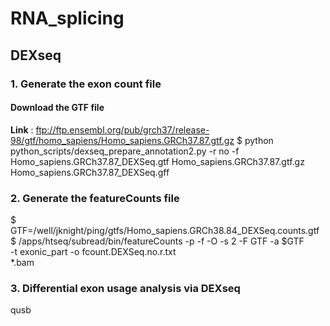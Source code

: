 # RNA_splicing

## DEXseq
### 1. Generate the exon count file
#### Download the GTF file
**Link** : ftp://ftp.ensembl.org/pub/grch37/release-98/gtf/homo_sapiens/Homo_sapiens.GRCh37.87.gtf.gz
$ python python_scripts/dexseq_prepare_annotation2.py -r no -f Homo_sapiens.GRCh37.87_DEXSeq.gtf  Homo_sapiens.GRCh37.87.gtf.gz Homo_sapiens.GRCh37.87_DEXSeq.gff

### 2. Generate the featureCounts file
$ GTF=/well/jknight/ping/gtfs/Homo_sapiens.GRCh38.84_DEXSeq.counts.gtf
$ /apps/htseq/subread/bin/featureCounts -p -f -O -s 2 -F GTF -a $GTF \
-t exonic_part -o fcount.DEXSeq.no.r.txt \
*.bam

### 3. Differential exon usage analysis via DEXseq
qusb 



